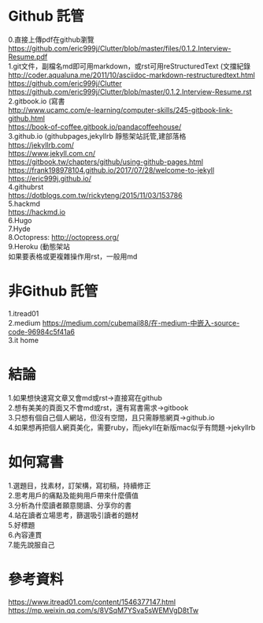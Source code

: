 # Github 託管  
0.直接上傳pdf在github瀏覽  
https://github.com/eric999j/Clutter/blob/master/files/0.1.2.Interview-Resume.pdf   
1.git文件，副檔名md即可用markdown，或rst可用reStructuredText  (文擋紀錄  
http://coder.aqualuna.me/2011/10/asciidoc-markdown-restructuredtext.html  
https://github.com/eric999j/Clutter   
https://github.com/eric999j/Clutter/blob/master/0.1.2.Interview-Resume.rst  
2.gitbook.io  (寫書  
http://www.ucamc.com/e-learning/computer-skills/245-gitbook-link-github.html  
https://book-of-coffee.gitbook.io/pandacoffeehouse/  
3.github.io  (githubpages,jekyllrb 靜態架站託管,建部落格    
https://jekyllrb.com/  
https://www.jekyll.com.cn/  
https://gitbook.tw/chapters/github/using-github-pages.html  
https://frank198978104.github.io/2017/07/28/welcome-to-jekyll  
https://eric999j.github.io/  
4.githubrst    
https://dotblogs.com.tw/rickyteng/2015/11/03/153786  
5.hackmd    
https://hackmd.io  
6.Hugo  
7.Hyde  
8.Octopress: http://octopress.org/  
9.Heroku (動態架站  
如果要表格或更複雜操作用rst，一般用md

# 非Github 託管  
1.itread01  
2.medium https://medium.com/cubemail88/在-medium-中嵌入-source-code-96984c5f41a6   
3.it home  

# 結論  
1.如果想快速寫文章又會md或rst->直接寫在github  
2.想有美美的頁面又不會md或rst，還有寫書需求->gitbook  
3.只想有個自己個人網站，但沒有空間，且只需靜態網頁->github.io  
4.如果想再把個人網頁美化，需要ruby，而jekyll在新版mac似乎有問題->jekyllrb  

# 如何寫書  
1.選題目，找素材，訂架構，寫初稿，持續修正  
2.思考用戶的痛點及能夠用戶帶來什麼價值  
3.分析為什麼讀者願意閱讀、分享你的書  
4.站在讀者立場思考，篩選吸引讀者的題材   
5.好標題  
6.內容連貫  
7.能先說服自己  

# 參考資料  
https://www.itread01.com/content/1546377147.html  
https://mp.weixin.qq.com/s/8VSqM7YSva5sWEMVgD8tTw  
